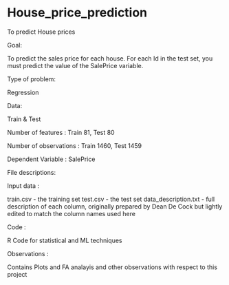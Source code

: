 # House_price_prediction
To predict House prices

Goal:

To predict the sales price for each house. For each Id in the test set, you must predict the value of the SalePrice variable. 

Type of problem:

Regression

Data:

Train & Test

Number of features : Train 81, Test 80

Number of observations : Train 1460, Test 1459

Dependent Variable : SalePrice

File descriptions:

Input data :

train.csv - the training set
test.csv - the test set
data_description.txt - full description of each column, originally prepared by Dean De Cock but lightly edited to match the column names used here

Code :

R Code for statistical and ML techniques

Observations :

Contains Plots and FA analayis and other observations with respect to this project
